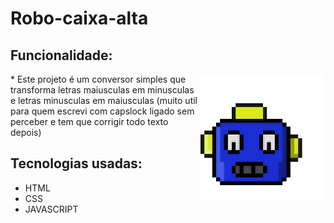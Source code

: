 # Robo-caixa-alta 
## Funcionalidade:
<img src="https://github.com/bruno34154/Robo-caixa-alta/blob/master/img/robo.gif" alt="robo" width="200px" height="200px" align="right" />
* Este projeto é um conversor simples que transforma letras maiusculas em minusculas e letras minusculas em maiusculas (muito util para quem escrevi com capslock ligado sem perceber e tem que corrigir todo texto depois)

## Tecnologias usadas:

* HTML
* CSS
* JAVASCRIPT


